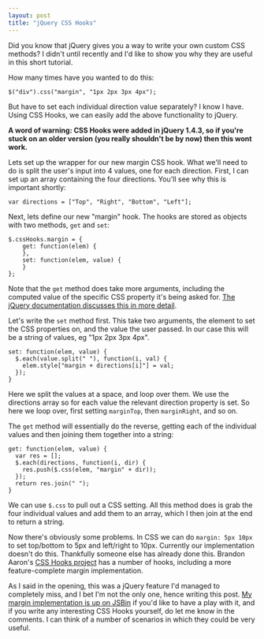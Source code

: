 ```yaml
---
layout: post
title: "jQuery CSS Hooks"
---
```


Did you know that jQuery gives you a way to write your own custom CSS methods? I didn't until recently and I'd like to show you why they are useful in this short tutorial.

How many times have you wanted to do this:

    $("div").css("margin", "1px 2px 3px 4px");

But have to set each individual direction value separately? I know I have. Using CSS Hooks, we can easily add the above functionality to jQuery.

**A word of warning: CSS Hooks were added in jQuery 1.4.3, so if you're stuck on an older version (you really shouldn't be by now) then this wont work.**

Lets set up the wrapper for our new margin CSS hook. What we'll need to do is split the user's input into 4 values, one for each direction. First, I can set up an array containing the four directions. You'll see why this is important shortly:

    var directions = ["Top", "Right", "Bottom", "Left"];

Next, lets define our new "margin" hook. The hooks are stored as objects with two methods, `get` and `set`:

    $.cssHooks.margin = {
    	get: function(elem) {
    	},
    	set: function(elem, value) {
    	}
    };

Note that the `get` method does take more arguments, including the computed value of the specific CSS property it's being asked for. [The jQuery documentation discusses this in more detail](http://api.jquery.com/jQuery.cssHooks/).

Let's write the `set` method first. This take two arguments, the element to set the CSS properties on, and the value the user passed. In our case this will be a string of values, eg "1px 2px 3px 4px".

    set: function(elem, value) {
      $.each(value.split(" "), function(i, val) {
        elem.style["margin + directions[i]"] = val;
      });
    }

Here we split the values at a space, and loop over them. We use the directions array so for each value the relevant direction property is set. So here we loop over, first setting `marginTop`, then `marginRight`, and so on.

The `get` method will essentially do the reverse, getting each of the individual values and then joining them together into a string:

    get: function(elem, value) {
      var res = [];
      $.each(directions, function(i, dir) {
        res.push($.css(elem, "margin" + dir));
      });
      return res.join(" ");
    }

We can use `$.css` to pull out a CSS setting. All this method does is grab the four individual values and add them to an array, which I then join at the end to return a string.

Now there's obviously some problems. In CSS we can do `margin: 5px 10px` to set top/bottom to 5px and left/right to 10px. Currently our implementation doesn't do this. Thankfully someone else has already done this. Brandon Aaron's [CSS Hooks project](https://github.com/brandonaaron/jquery-cssHooks) has a number of hooks, including a more feature-complete margin implementation.

As I said in the opening, this was a jQuery feature I'd managed to completely miss, and I bet I'm not the only one, hence writing this post. [My margin implementation is up on JSBin](http://jsbin.com/enixej/2/edit) if you'd like to have a play with it, and if you write any interesting CSS Hooks yourself, do let me know in the comments. I can think of a number of scenarios in which they could be very useful.
